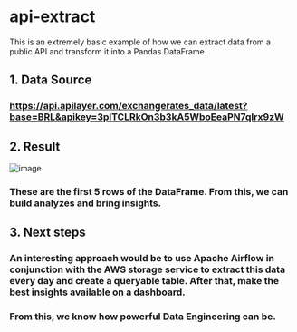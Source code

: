 # api-extract
This is an extremely basic example of how we can extract data from a public API and transform it into a Pandas DataFrame

## 1. Data Source

### https://api.apilayer.com/exchangerates_data/latest?base=BRL&apikey=3plTCLRkOn3b3kA5WboEeaPN7qIrx9zW

## 2. Result

![image](https://github.com/davypedro/api-extract/assets/88987986/459ec2ba-d89b-4d52-a5b5-a85c3d1abdcb)

### These are the first 5 rows of the DataFrame. From this, we can build analyzes and bring insights.

## 3. Next steps

### An interesting approach would be to use Apache Airflow in conjunction with the AWS storage service to extract this data every day and create a queryable table. After that, make the best insights available on a dashboard.

### From this, we know how powerful Data Engineering can be.
